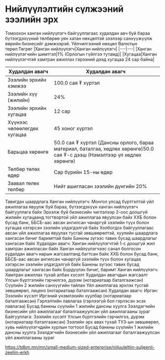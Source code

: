# Нийлүүлэлтийн сүлжээний зээлийн эрх
Томоохон ханган нийлүүлэгч байгууллагаас худалдан авч буй бараа бүтээгдэхүүний төлбөрөө уян хатан нөхцөлтэй зээлээр санхүүжүүлж өөрийн бизнесийг дэмжээрэй.
Үйлчилгээний нөхцөл
Валютын төрөл:Төгрөг
|Ханган нийлүүлэгч|Ханган нийлүүлэгч|
|---|---|
|Ханган нийлүүлэгчийн шимтгэл|1% (Орлогын гүйлгээ тутамд)|
|Хугацаа|Ханган нийлүүлэгчтэй хамтран ажиллах гэрээний дээд хугацаа 24 сар байна|

|Худалдан авагч|Худалдан авагч|
|---|---|
|Зээлийн эрхийн хэмжээ|100.0 сая ₮ хүртэл|
|Зээлийн хүү (жилийн)|24%|
|Зээлийн эрхийн хугацаа|12 сар|
|Хүүнээс чөлөөлөгдөх хугацаа|45 хоног хүртэл|
|Барьцаа хөрөнгө|50.0 сая ₮ хүртэл (Дансны орлого, бараа материал, баталгаа, хөдлөх хөрөнгө)50.0 сая ₮-с дээш (Нэмэлтээр үл хөдлөх хөрөнгө)|
|Төлбөр төлөх өдөр|Сар бүрийн 15-ны өдөр|
|Заавал төлөх төлбөр|Нийт ашигласан зээлийн дүнгийн 20%|

Тавигдах шаардлага
Ханган нийлүүлэгч:
Монгол улсад бүртгэлтэй үйл ажиллагаа явуулж буй бараа, бүтээгдэхүүн ханган нийлүүлэгч байгууллага байх
Эрхэлж буй бизнесийн чиглэлээр 2-оос доошгүй жилийн хугацаанд тогтвортой үйл ажиллагаа явуулсан байх
ХХБ болон бусад банк, ББСБ-аас авсан ангилсан чанаргүй зээлийн түүх болон хугацаа хэтэрсэн зээлийн үлдэгдэлгүй байх
Холбогдох байгууллагаас авсан үйл ажиллагаа явуулах тусгай зөвшөөрөлтэй, хуулийн шаардлага хангасан бичиг баримттай байх
Банкны зүгээс тавих бусад шаардлагыг хангасан байх
Худалдан авагч:
Ханган нийлүүлэгчтэй 1-с доошгүй жил хамтран ажилласан байх
Ханган нийлүүлэгчээс санал болгосон худалдан авагч нарын жагсаалтанд багтсан байх
ХХБ болон бусад банк, ББСБ-аас авсан ангилсан чанаргүй зээлийн түүх болон хугацаа хэтэрсэн зээлийн үлдэгдэлгүй байх
Банкны зүгээс тавих бусад шаардлагыг хангасан байх
Бүрдүүлэх бичиг, баримт
Ханган нийлүүлэгч:
Хамтран ажиллах тухай албан хүсэлт
Худалдан авагчдын жагсаалт
Улсын бүртгэлийн гэрчилгээ, дүрэм (нотариатаар баталгаажсан)
Сүүлийн 2 жилийн санхүүгийн тайлан
Үйл ажиллагаа эрхлэх тусгай зөвшөөрөл, лиценз (нотариатаар баталгаажсан)
Худалдан авагч:
Иргэн:
Зээлийн хүсэлт
Иргэний үнэмлэхийн хуулбар (нотариатаар баталгаажсан)
Гэрлэлтийн лавлагаа (гэрлээгүй бол гэрлэсэн эсэх лавлагаа)
Бусад банкны сүүлийн 1 жилийн дансны хуулга
Зээлдэгчийн бизнесийн үйл ажиллагааг баталгаажуулсан үйл ажиллагааны зураг
Байгууллага:
Зээлийн хүсэлт
Улсын бүртгэлийн гэрчилгээ, дүрэм (нотариатаар баталгаажсан)
Зээлийн эрх авах тухай ТУЗ-ын зөвшөөрөл, хувь нийлүүлэгчдийн хурлын тогтоол
Бусад банкны сүүлийн 1 жилийн дансны хуулга
Зээлдэгчийн бизнесийн үйл ажиллагааг баталгаажуулсан үйл ажиллагааны зураг

https://tdbm.mn/mn/small-medium-sized-enterprise/niiluuleltiin-suljeenii-zeeliin-erkh